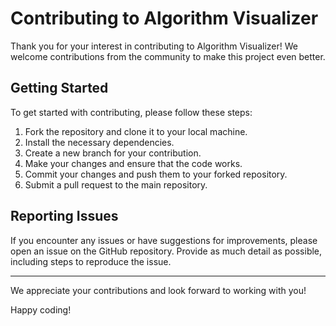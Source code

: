 # Contributing to Algorithm Visualizer

Thank you for your interest in contributing to Algorithm Visualizer! We welcome contributions from the community to make this project even better.

## Getting Started

To get started with contributing, please follow these steps:

1. Fork the repository and clone it to your local machine.
2. Install the necessary dependencies.
3. Create a new branch for your contribution.
4. Make your changes and ensure that the code works.
5. Commit your changes and push them to your forked repository.
6. Submit a pull request to the main repository.

## Reporting Issues

If you encounter any issues or have suggestions for improvements, please open an issue on the GitHub repository. Provide as much detail as possible, including steps to reproduce the issue.

---

We appreciate your contributions and look forward to working with you!

Happy coding!